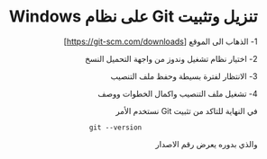 <div dir="rtl">

# تنزيل وتثبيت Git على نظام Windows

1- الذهاب الى الموقع [https://git-scm.com/downloads]


2- اختيار نظام تشغيل وندوز من واجهة التحميل النسخ

3- الانتظار لفترة بسيطة وحفظ ملف التنصيب 

4- تشغيل ملف التنصيب واكمال الخطوات ووصف

في النهاية للتاكد من تثبيت Git نستخدم الأمر 

<div style="text-align:center">

 
<div dir="ltr">


`git --version`


</div>


</div>

والذي بدوره يعرض رقم الاصدار 





</div>